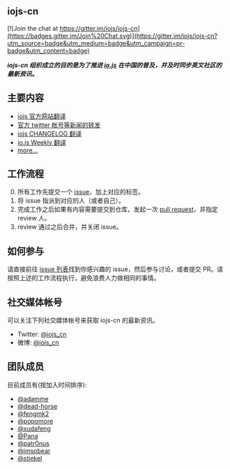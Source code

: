 iojs-cn
----------

[![Join the chat at https://gitter.im/iojs/iojs-cn](https://badges.gitter.im/Join%20Chat.svg)](https://gitter.im/iojs/iojs-cn?utm_source=badge&utm_medium=badge&utm_campaign=pr-badge&utm_content=badge)

___iojs-cn 组织成立的目的是为了推进 [io.js](https://iojs.org/) 在中国的普及，并及时同步英文社区的最新资讯。___

## 主要内容

- [iojs 官方网站翻译](https://github.com/iojs/website/tree/i18n-static/public/i18n/cn)
- [官方 twitter 帐号等新闻的转发](https://twitter.com/official_iojs)
- [iojs CHANGELOG 翻译](https://github.com/iojs/io.js/blob/v1.x/CHANGELOG.md)
- [io.js Weekly 翻译](https://medium.com/@iojs)
- [more...](https://github.com/iojs/iojs-cn/issues)

## 工作流程

0. 所有工作先提交一个 [issue](https://github.com/iojs/iojs-cn/issues)，加上对应的标签。
0. 将 issue 指派到对应的人（或者自己）。
0. 完成工作之后如果有内容需要提交到仓库，发起一次 [pull request](https://github.com/iojs/iojs-cn/pulls)，并指定 review 人。
0. review 通过之后合并，并关闭 issue。

## 如何参与

请直接前往 [issue 列表](https://github.com/iojs/iojs-cn/issues)找到你感兴趣的 issue，然后参与讨论，或者提交 PR。请按照上述的工作流程执行，避免浪费人力做相同的事情。

## 社交媒体帐号

可以关注下列社交媒体帐号来获取 iojs-cn 的最新资讯。

- Twitter: [@iojs_cn](https://twitter.com/iojs_cn)
- 微博: [@iojs_cn](http://weibo.com/iojscn)

## 团队成员

目前成员有(按加入时间排序):

* [@adamme](https://github.com/adamme)
* [@dead-horse](https://github.com/dead-horse)
* [@fengmk2](https://github.com/fengmk2)
* [@popomore](https://github.com/popomore)
* [@xudafeng](https://github.com/xudafeng)
* [@Pana](https://github.com/Pana)
* [@patr0nus](https://github.com/patr0nus)
* [@imsobear](https://github.com/imsobear)
* [@stiekel](https://github.com/stiekel)
